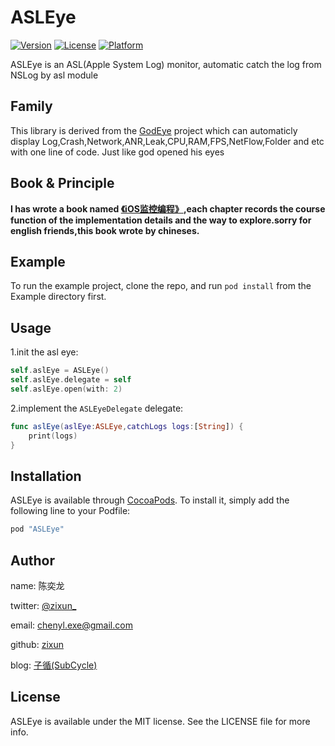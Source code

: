 # ASLEye

[![Version](https://img.shields.io/cocoapods/v/Log4G.svg?style=flat)](http://cocoapods.org/pods/ASLEye)
[![License](https://img.shields.io/cocoapods/l/Log4G.svg?style=flat)](http://cocoapods.org/pods/ASLEye)
[![Platform](https://img.shields.io/cocoapods/p/Log4G.svg?style=flat)](http://cocoapods.org/pods/ASLEye)


ASLEye is an ASL(Apple System Log) monitor, automatic catch the log from NSLog by asl module

## Family
This library is derived from the [GodEye](https://github.com/zixun/GodEye) project which can automaticly display Log,Crash,Network,ANR,Leak,CPU,RAM,FPS,NetFlow,Folder and etc with one line of code. Just like god opened his eyes

## Book & Principle

**I has wrote a book named [《iOS监控编程》](https://www.qingdan.us/product/25),each chapter records the course function of the implementation details and the way to explore.sorry for english friends,this book wrote by chineses.**

## Example

To run the example project, clone the repo, and run `pod install` from the Example directory first.

## Usage

1.init the asl eye:

```swift
self.aslEye = ASLEye()
self.aslEye.delegate = self
self.aslEye.open(with: 2)
```

2.implement the `ASLEyeDelegate` delegate:

```swift
func aslEye(aslEye:ASLEye,catchLogs logs:[String]) {
    print(logs)
}
```

## Installation

ASLEye is available through [CocoaPods](http://cocoapods.org). To install
it, simply add the following line to your Podfile:

```ruby
pod "ASLEye"
```

## Author

name: 陈奕龙

twitter: [@zixun_](https://twitter.com/zixun_)

email: chenyl.exe@gmail.com

github: [zixun](https://github.com/zixun)

blog: [子循(SubCycle)](http://zixun.github.io/)

## License

ASLEye is available under the MIT license. See the LICENSE file for more info.
